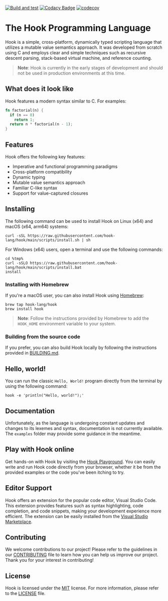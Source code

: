
[![Build and test](https://github.com/hook-lang/hook/actions/workflows/build.yml/badge.svg)](https://github.com/hook-lang/hook/actions/workflows/build.yml)
[![Codacy Badge](https://app.codacy.com/project/badge/Grade/b58fa787c8cc480091a8e976164ee203)](https://app.codacy.com/gh/hook-lang/hook/dashboard?utm_source=gh&utm_medium=referral&utm_content=&utm_campaign=Badge_grade)
[![codecov](https://codecov.io/gh/hook-lang/hook/graph/badge.svg?token=oRSpRBTqp8)](https://codecov.io/gh/hook-lang/hook)

# The Hook Programming Language

Hook is a simple, cross-platform, dynamically typed scripting language that utilizes a mutable value semantics approach. It was developed from scratch using C and employs clear and simple techniques such as recursive descent parsing, stack-based virtual machine, and reference counting.

> **Note**: Hook is currently in the early stages of development and should not be used in production environments at this time.

## What does it look like

Hook features a modern syntax similar to C. For examples:

```rust
fn factorial(n) {
  if (n == 0)
    return 1;
  return n * factorial(n - 1);
}
```

## Features

Hook offers the following key features:

* Imperative and functional programming paradigms
* Cross-platform compatibility
* Dynamic typing
* Mutable value semantics approach
* Familiar C-like syntax
* Support for value-captured closures

## Installing

The following command can be used to install Hook on Linux (x64) and macOS (x64, arm64) systems:

```
curl -sSL https://raw.githubusercontent.com/hook-lang/hook/main/scripts/install.sh | sh
```

For Windows (x64) users, open a terminal and use the following commands:

```
cd %tmp%
curl -sSLO https://raw.githubusercontent.com/hook-lang/hook/main/scripts/install.bat
install
```

### Installing with Homebrew

If you're a macOS user, you can also install Hook using [Homebrew](https://brew.sh):

```
brew tap hook-lang/hook
brew install hook
```

> **Note**: Follow the instructions provided by Homebrew to add the `HOOK_HOME` environment variable to your system.

### Building from the source code

If you prefer, you can also build Hook locally by following the instructions provided in [BUILDING.md](BUILDING.md).

## Hello, world!

You can run the classic `Hello, World!` program directly from the terminal by using the following command:

```
hook -e 'println("Hello, world!");'
```

## Documentation

Unfortunately, as the language is undergoing constant updates and changes to its lexemes and syntax, documentation is not currently available. The `examples` folder may provide some guidance in the meantime.

## Play with Hook online

Get hands-on with Hook by visiting the [Hook Playground](https://hook-lang.github.io/hook-playground). You can easily write and run Hook code directly from your browser, whether it be from the provided examples or the code you've been itching to try.

## Editor Support

Hook offers an extension for the popular code editor, Visual Studio Code. This extension provides features such as syntax highlighting, code completion, and code snippets, making your development experience more efficient. The extension can be easily installed from the  [Visual Studio Marketplace](https://marketplace.visualstudio.com/items?itemName=fabiosvm.hook).

## Contributing

We welcome contributions to our project! Please refer to the guidelines in our [CONTRIBUTING](CONTRIBUTING.md) file to learn how you can help us improve our project. Thank you for your interest in contributing!

## License

Hook is licensed under the [MIT](https://choosealicense.com/licenses/mit) license. For more information, please refer to the [LICENSE](LICENSE) file.
